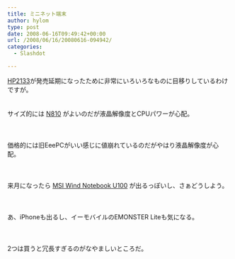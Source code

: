```yaml
---
title: ミニネット端末
author: hylom
type: post
date: 2008-06-16T09:49:42+00:00
url: /2008/06/16/20080616-094942/
categories:
  - Slashdot

---
```

 [HP2133][1]が発売延期になったために非常にいろいろなものに目移りしているわけですが。  
</br>   
サイズ的には   [N810][2] がよいのだが液晶解像度とCPUパワーが心配。</br>  
</br>   
価格的には旧EeePCがいい感じに値崩れているのだがやはり液晶解像度が心配。</br>  
</br>   
来月になったら   [MSI Wind Notebook U100][3] が出るっぽいし、さぁどうしよう。</br>  
</br>   
あ、iPhoneも出るし、イーモバイルのEMONSTER Liteも気になる。</br>  
</br>   
2つは買うと冗長すぎるのがなやましいところだ。</br>  
</br>

 [1]: http://h50146.www5.hp.com/products/portables/personal/mini_note2133/
 [2]: http://pc.watch.impress.co.jp/docs/2008/0325/pda78.htm
 [3]: http://pc.watch.impress.co.jp/docs/2008/0603/msi.htm